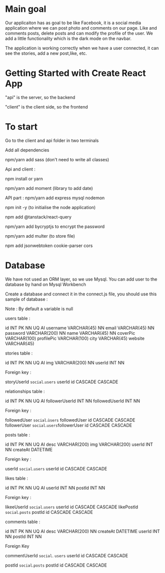 # Main goal 

Our applicaiton has as goal to be like Facebook, it is a social media application where we can post photo and comments on our page. Like and comments posts, delete posts and can modify the profile of the user. We add a little functionality which is the dark mode on the navbar.

The application is working correctly when we have a user connected, it can see the stories, add a new post,like, etc.

# Getting Started with Create React App

"api" is the server, so the backend

"client" is the client side, so the frontend

# To start

Go to the client and api folder in two terminals

Add all dependencies 

npm/yarn add sass (don't need to write all classes)

Api and client : 

npm install or yarn

npm/yarn add moment (library to add date)


API part : 
npm/yarn add express mysql nodemon

npm init -y (to initialise the node application)

npm add @tanstack/react-query

npm/yarn add bycryptjs to encrypt the password

npm/yarn add multer (to store file)

npm add jsonwebtoken cookie-parser cors


# Database 

We have not used an ORM layer, so we use Mysql.
You can add user to the database by hand on Mysql Workbench

Create a database and connect it in the connect.js file, you should use this sample of database :

Note : By default a variable is null

users table : 

id INT PK NN UQ AI
username VARCHAR(45) NN
email VARCHAR(45) NN
password VARCHAR(200) NN
name VARCHAR(45) NN
coverPic VARCHAR(100)
profilePic VARCHAR(100)
city VARCHAR(45)
website VARCHAR(45)

stories table : 

id INT PK NN UQ AI
img VARCHAR(200) NN
userId INT NN

Foreign key : 

storyUserId `social`.`users` userId id CASCADE CASCADE

relationships table : 

id INT PK NN UQ AI
followerUserId INT NN
followedUserId INT NN

Foreign key : 

followedUser `social`.`ùsers` followedUser id CASCADE CASCADE
followerUser `social`.`users`followerUser id CASCADE CASCADE

posts table : 

id INT PK NN UQ AI
desc VARCHAR(200)
img VARCHAR(200)
userId INT NN
createAt DATETIME

Foreign key : 

userId `social`.`users` userId id CASCADE CASCADE

likes table : 

id INT PK NN UQ AI
userId INT NN
postId INT NN

Foreign key : 

likeeUserId `social`.`users` userId id CASCADE CASCADE
likePostId `social`.`posts` postId id CASCADE CASCADE

comments table : 

id INT PK NN UQ AI
desc VARCHAR(200) NN
createAt DATETIME
userId INT NN
postId INT NN

Foreign Key 

commentUserId `social`. `users` userId id CASCADE CASCADE

postId `social`.`posts` postId id CASCADE CASCADE





